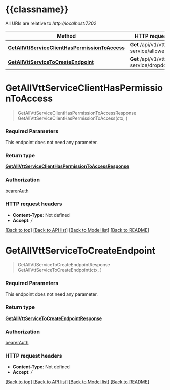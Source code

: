 # {{classname}}

All URIs are relative to *http://localhost:7202*

Method | HTTP request | Description
------------- | ------------- | -------------
[**GetAllVttServiceClientHasPermissionToAccess**](ServiceClientApi.md#GetAllVttServiceClientHasPermissionToAccess) | **Get** /api/v1/vtt-service/allowed | 
[**GetAllVttServiceToCreateEndpoint**](ServiceClientApi.md#GetAllVttServiceToCreateEndpoint) | **Get** /api/v1/vtt-service/dropdown | 

# **GetAllVttServiceClientHasPermissionToAccess**
> GetAllVttServiceClientHasPermissionToAccessResponse GetAllVttServiceClientHasPermissionToAccess(ctx, )


### Required Parameters
This endpoint does not need any parameter.

### Return type

[**GetAllVttServiceClientHasPermissionToAccessResponse**](GetAllVttServiceClientHasPermissionToAccessResponse.md)

### Authorization

[bearerAuth](../README.md#bearerAuth)

### HTTP request headers

 - **Content-Type**: Not defined
 - **Accept**: */*

[[Back to top]](#) [[Back to API list]](../README.md#documentation-for-api-endpoints) [[Back to Model list]](../README.md#documentation-for-models) [[Back to README]](../README.md)

# **GetAllVttServiceToCreateEndpoint**
> GetAllVttServiceToCreateEndpointResponse GetAllVttServiceToCreateEndpoint(ctx, )


### Required Parameters
This endpoint does not need any parameter.

### Return type

[**GetAllVttServiceToCreateEndpointResponse**](GetAllVttServiceToCreateEndpointResponse.md)

### Authorization

[bearerAuth](../README.md#bearerAuth)

### HTTP request headers

 - **Content-Type**: Not defined
 - **Accept**: */*

[[Back to top]](#) [[Back to API list]](../README.md#documentation-for-api-endpoints) [[Back to Model list]](../README.md#documentation-for-models) [[Back to README]](../README.md)

